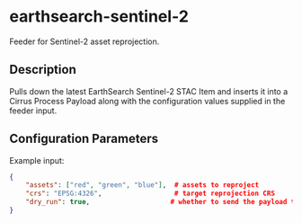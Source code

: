 # earthsearch-sentinel-2

Feeder for Sentinel-2 asset reprojection.

## Description

Pulls down the latest EarthSearch Sentinel-2 STAC Item and inserts it into a Cirrus
Process Payload along with the configuration values supplied in the feeder input.

## Configuration Parameters

Example input:

```json
{
    "assets": ["red", "green", "blue"],  # assets to reproject
    "crs": "EPSG:4326",                  # target reprojection CRS
    "dry_run": true,                    # whether to send the payload to the process queue
}
```
